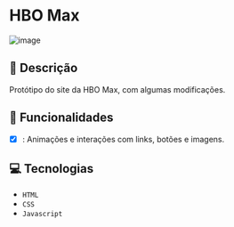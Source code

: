 # HBO Max
![image](https://github.com/user-attachments/assets/e432223d-e8fe-4544-961a-ce5521a1ad5f)

## 📑 Descrição
Protótipo do site da HBO Max, com algumas modificações.

## 🎯 Funcionalidades
- [x] : Animações e interações com links, botões e imagens.

## 💻 Tecnologias 
- `HTML`
- `CSS`
- `Javascript`
